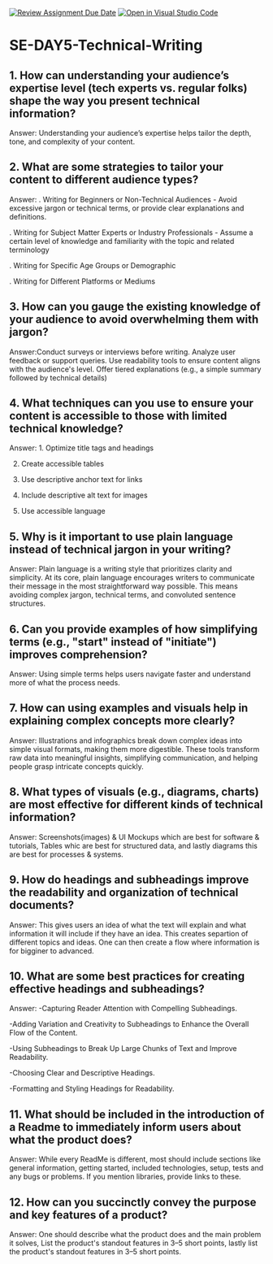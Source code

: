 [![Review Assignment Due Date](https://classroom.github.com/assets/deadline-readme-button-22041afd0340ce965d47ae6ef1cefeee28c7c493a6346c4f15d667ab976d596c.svg)](https://classroom.github.com/a/zsAR-pyY)
[![Open in Visual Studio Code](https://classroom.github.com/assets/open-in-vscode-2e0aaae1b6195c2367325f4f02e2d04e9abb55f0b24a779b69b11b9e10269abc.svg)](https://classroom.github.com/online_ide?assignment_repo_id=18475313&assignment_repo_type=AssignmentRepo)
# SE-DAY5-Technical-Writing
## 1. How can understanding your audience’s expertise level (tech experts vs. regular folks) shape the way you present technical information?









Answer: Understanding your audience’s expertise helps tailor the depth, tone, and complexity of your content.






## 2. What are some strategies to tailor your content to different audience types?







Answer: . Writing for Beginners or Non-Technical Audiences - Avoid excessive jargon or technical terms, or provide clear explanations and definitions. 







. Writing for Subject Matter Experts or Industry Professionals - Assume a certain level of knowledge and familiarity with the topic and related terminology






. Writing for Specific Age Groups or Demographic 











. Writing for Different Platforms or Mediums















## 3. How can you gauge the existing knowledge of your audience to avoid overwhelming them with jargon?









Answer:Conduct surveys or interviews before writing. Analyze user feedback or support queries. Use readability tools to ensure content aligns with the audience's level. Offer tiered explanations (e.g., a simple summary followed by technical details)














## 4. What techniques can you use to ensure your content is accessible to those with limited technical knowledge?










Answer: 1. Optimize title tags and headings








2. Create accessible tables









3. Use descriptive anchor text for links










4. Include descriptive alt text for images






5. Use accessible language




## 5. Why is it important to use plain language instead of technical jargon in your writing?










Answer: Plain language is a writing style that prioritizes clarity and simplicity. At its core, plain language encourages writers to communicate their message in the most straightforward way possible. This means avoiding complex jargon, technical terms, and convoluted sentence structures.















## 6. Can you provide examples of how simplifying terms (e.g., "start" instead of "initiate") improves comprehension?







Answer: Using simple terms helps users navigate faster and understand more of what the process needs.
















## 7. How can using examples and visuals help in explaining complex concepts more clearly?










Answer: Illustrations and infographics break down complex ideas into simple visual formats, making them more digestible. These tools transform raw data into meaningful insights, simplifying communication, and helping people grasp intricate concepts quickly.











## 8. What types of visuals (e.g., diagrams, charts) are most effective for different kinds of technical information?








Answer: Screenshots(images) & UI Mockups which are best for software & tutorials, Tables whic are best for structured data, and lastly diagrams this are best for processes & systems.









## 9. How do headings and subheadings improve the readability and organization of technical documents?










Answer: This gives users an idea of what the text will explain and what information it will include if they have an idea. This creates separtion of different topics and ideas. One can then create a flow where information is for bigginer to advanced.
















## 10. What are some best practices for creating effective headings and subheadings?













Answer: -Capturing Reader Attention with Compelling Subheadings.









-Adding Variation and Creativity to Subheadings to Enhance the Overall Flow of the Content.











-Using Subheadings to Break Up Large Chunks of Text and Improve Readability.









-Choosing Clear and Descriptive Headings.









-Formatting and Styling Headings for Readability.










## 11. What should be included in the introduction of a Readme to immediately inform users about what the product does?












Answer: While every ReadMe is different, most should include sections like general information, getting started, included technologies, setup, tests and any bugs or problems. If you mention libraries, provide links to these.












## 12. How can you succinctly convey the purpose and key features of a product?















Answer: One should describe what the product does and the main problem it solves, List the product's standout features in 3–5 short points, lastly list the product's standout features in 3–5 short points.
